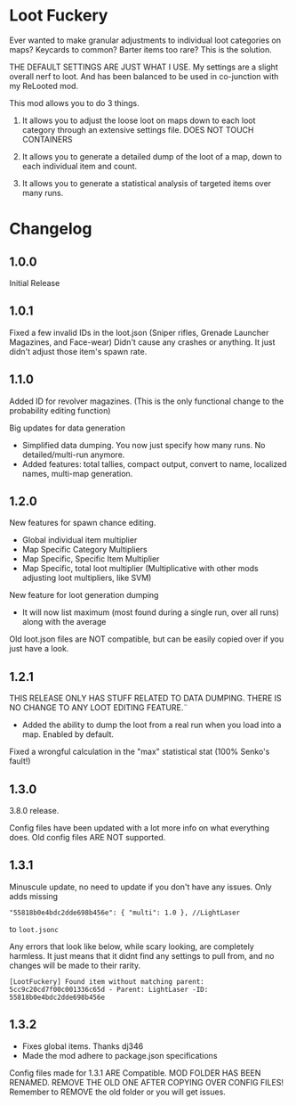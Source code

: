 # Loot Fuckery
Ever wanted to make granular adjustments to individual loot categories on maps? Keycards to common? Barter items too rare? This is the solution.

THE DEFAULT SETTINGS ARE JUST WHAT I USE. My settings are a slight overall nerf to loot. And has been balanced to be used in co-junction with my ReLooted mod.

This mod allows you to do 3 things.

1. It allows you to adjust the loose loot on maps down to each loot category through an extensive settings file. DOES NOT TOUCH CONTAINERS

2. It allows you to generate a detailed dump of the loot of a map, down to each individual item and count.

3. It allows you to generate a statistical analysis of targeted items over many runs.

# Changelog
## 1.0.0
Initial Release

## 1.0.1
Fixed a few invalid IDs in the loot.json (Sniper rifles, Grenade Launcher Magazines, and Face-wear) Didn't cause any crashes or anything. It just didn't adjust those item's spawn rate.

## 1.1.0

Added ID for revolver magazines. (This is the only functional change to the probability editing function)

Big updates for data generation

- Simplified data dumping. You now just specify how many runs. No detailed/multi-run anymore.
- Added features: total tallies, compact output, convert to name, localized names, multi-map generation.




## 1.2.0
New features for spawn chance editing.
- Global individual item multiplier
- Map Specific Category Multipliers
- Map Specific, Specific Item Multiplier
- Map Specific, total loot multiplier (Multiplicative with other mods adjusting loot multipliers, like SVM)

New feature for loot generation dumping
- It will now list maximum (most found during a single run, over all runs) along with the average

Old loot.json files are NOT compatible, but can be easily copied over if you just have a look.


## 1.2.1
THIS RELEASE ONLY HAS STUFF RELATED TO DATA DUMPING. THERE IS NO CHANGE TO ANY LOOT EDITING FEATURE.¨

- Added the ability to dump the loot from a real run when you load into a map. Enabled by default.

Fixed a wrongful calculation in the "max" statistical stat (100% Senko's fault!)

## 1.3.0
3.8.0 release.

Config files have been updated with a lot more info on what everything does. Old config files ARE NOT supported.

## 1.3.1

Minuscule update, no need to update if you don't have any issues. Only adds missing

``"55818b0e4bdc2dde698b456e": { "multi": 1.0 }, //LightLaser``


to ``loot.jsonc``

Any errors that look like below, while scary looking, are completely harmless. It just means that it didnt find any settings to pull from, and no changes will be made to their rarity.
```log
[LootFuckery] Found item without matching parent: 5cc9c20cd7f00c001336c65d - Parent: LightLaser -ID: 55818b0e4bdc2dde698b456e
```

## 1.3.2

- Fixes global items. Thanks dj346
- Made the mod adhere to package.json specifications

Config files made for 1.3.1 ARE Compatible.
MOD FOLDER HAS BEEN RENAMED. REMOVE THE OLD ONE AFTER COPYING OVER CONFIG FILES!
Remember to REMOVE the old folder or you will get issues.